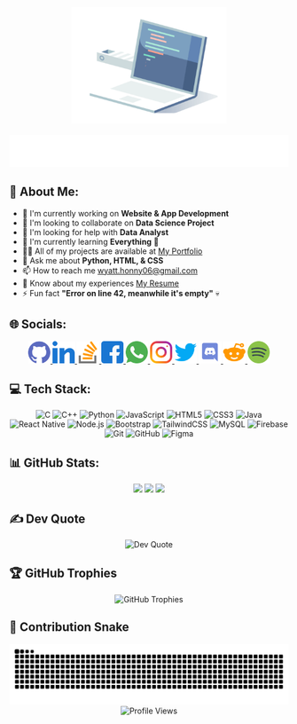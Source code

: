 <div align="center">
  <img height="210" src="/images/introduction/computer.gif" alt="computer" />
  <br><br>
  <img src="/images/introduction/welcome.svg" alt="introduction" />
</div>

## 💫 About Me:
- 🔭 I'm currently working on **Website & App Development**
- 👯 I'm looking to collaborate on **Data Science Project**
- 🤝 I'm looking for help with **Data Analyst**
- 🌱 I'm currently learning **Everything** 🤣
- 👨‍💻 All of my projects are available at [My Portfolio](https://wyattmatt.github.io/)
- 💬 Ask me about **Python, HTML, & CSS**
- 📫 How to reach me [wyatt.honny06@gmail.com](mailto:wyatt.honny06@gmail.com)
- 📄 Know about my experiences [My Resume](https://wyattmatt.github.io/)
- ⚡ Fun fact **"Error on line 42, meanwhile it's empty"** 💀

## 🌐 Socials:
<div align="center">
  <a href="https://github.com/wyattmatt" target="_blank">
    <img src="/images/socials/github.png" alt="GitHub" width="40" height="40"/>
  </a>
  <a href="https://linkedin.com/in/wyatt-matthew-hargono" target="_blank">
    <img src="/images/socials/linkedin.png" alt="LinkedIn" width="40" height="40"/>
  </a>
  <a href="https://stackoverflow.com/users/27706507" target="_blank">
    <img src="/images/socials/stackOverflow.png" alt="Stack Overflow" width="40" height="40"/>
  </a>
  <a href="https://fb.com/wyattmatt" target="_blank">
    <img src="/images/socials/facebook.png" alt="Facebook" width="40" height="40"/>
  </a>
  <a href="https://wa.me/+62852251460299" target="_blank">
    <img src="/images/socials/whatsapp.png" alt="WhatsApp" width="40" height="40"/>
  </a>
  <a href="https://instagram.com/wyattmatt" target="_blank">
    <img src="/images/socials/instagram.png" alt="Instagram" width="40" height="40"/>
  </a>
  <a href="https://twitter.com/hargonowyatt" target="_blank">
    <img src="/images/socials/twitter.png" alt="Twitter" width="40" height="40"/>
  </a>
  <a href="https://discord.com/channels/@diff09" target="_blank">
    <img src="/images/socials/discord.png" alt="Discord" width="40" height="40"/>
  </a>
  <a href="https://www.reddit.com/user/Fun_Use_5529/" target="_blank">
    <img src="/images/socials/reddit.png" alt="Reddit" width="40" height="40"/>
  </a>
  <a href="https://open.spotify.com/user/31ggwu5ulppduhztnpoldijsikna" target="_blank">
    <img src="/images/socials/spotify.png" alt="Spotify" width="40" height="40"/>
  </a>
</div>

## 💻 Tech Stack:
<div align="center">
  <!-- Programming Languages -->
  <img src="https://img.shields.io/badge/c-%2300599C.svg?style=flat&logo=c&logoColor=white" alt="C" />
  <img src="https://img.shields.io/badge/c++-%2300599C.svg?style=flat&logo=c%2B%2B&logoColor=white" alt="C++" />
  <img src="https://img.shields.io/badge/python-3670A0?style=flat&logo=python&logoColor=ffdd54" alt="Python" />
  <img src="https://img.shields.io/badge/javascript-%23323330.svg?style=flat&logo=javascript&logoColor=%23F7DF1E" alt="JavaScript" />
  <img src="https://img.shields.io/badge/html5-%23E34F26.svg?style=flat&logo=html5&logoColor=white" alt="HTML5" />
  <img src="https://img.shields.io/badge/css3-%231572B6.svg?style=flat&logo=css3&logoColor=white" alt="CSS3" />
  <img src="https://img.shields.io/badge/java-%23ED8B00.svg?style=flat&logo=openjdk&logoColor=white" alt="Java" />
  
  <!-- Frameworks & Libraries -->
  <img src="https://img.shields.io/badge/react_native-%2320232a.svg?style=flat&logo=react&logoColor=%2361DAFB" alt="React Native" />
  <img src="https://img.shields.io/badge/node.js-6DA55F?style=flat&logo=node.js&logoColor=white" alt="Node.js" />
  <img src="https://img.shields.io/badge/bootstrap-%238511FA.svg?style=flat&logo=bootstrap&logoColor=white" alt="Bootstrap" />
  <img src="https://img.shields.io/badge/tailwindcss-%2338B2AC.svg?style=flat&logo=tailwind-css&logoColor=white" alt="TailwindCSS" />
  
  <!-- Databases -->
  <img src="https://img.shields.io/badge/mysql-4479A1.svg?style=flat&logo=mysql&logoColor=white" alt="MySQL" />
  <img src="https://img.shields.io/badge/firebase-%23039BE5.svg?style=flat&logo=firebase" alt="Firebase" />
  
  <!-- Tools -->
  <img src="https://img.shields.io/badge/git-%23F05033.svg?style=flat&logo=git&logoColor=white" alt="Git" />
  <img src="https://img.shields.io/badge/github-%23121011.svg?style=flat&logo=github&logoColor=white" alt="GitHub" />
  <img src="https://img.shields.io/badge/figma-%23F24E1E.svg?style=flat&logo=figma&logoColor=white" alt="Figma" />
</div>

## 📊 GitHub Stats:
<div align="center">
  <img height="180em" src="https://github-readme-stats.vercel.app/api?username=wyattmatt&show_icons=true&theme=dark&hide_border=true" />
  <img height="180em" src="https://github-readme-streak-stats.herokuapp.com/?user=wyattmatt&theme=dark&hide_border=true" />
  <img height="180em" src="https://github-readme-stats.vercel.app/api/top-langs/?username=wyattmatt&theme=dark&hide_border=true&layout=compact" />
</div>

## ✍️ Dev Quote
<div align="center">
  <img src="https://quotes-github-readme.vercel.app/api?type=horizontal&theme=dark" alt="Dev Quote" />
</div>

## 🏆 GitHub Trophies
<div align="center">
  <img src="https://github-profile-trophy.vercel.app/?username=wyattmatt&theme=radical&no-frame=true&no-bg=false&margin-w=4" alt="GitHub Trophies" />
</div>

## 🐍 Contribution Snake
<div align="center">
  <img src="https://github.com/wyattmatt/wyattmatt/blob/output/github-contribution-grid-snake-dark.svg" alt="Contribution Snake" />
</div>

<div align="center">
  <img src="https://komarev.com/ghpvc/?username=wyattmatt&label=Profile%20Views&color=e1e0e2&style=flat" alt="Profile Views" />
</div>